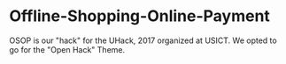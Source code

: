 # Offline-Shopping-Online-Payment
OSOP is our "hack" for the UHack, 2017 organized at USICT. We opted to go for the "Open Hack" Theme.
